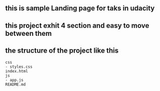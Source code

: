 ## this is sample Landing page for taks in udacity 
## this project exhit 4 section and easy to move between them 
## the structure of the project like this 
    css
    - styles.css    
    index.html
    js
    - app.js
    README.md
